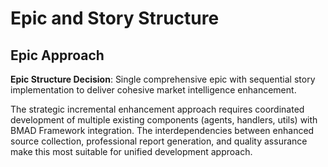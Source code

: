 # Epic and Story Structure

## Epic Approach
**Epic Structure Decision**: Single comprehensive epic with sequential story implementation to deliver cohesive market intelligence enhancement.

The strategic incremental enhancement approach requires coordinated development of multiple existing components (agents, handlers, utils) with BMAD Framework integration. The interdependencies between enhanced source collection, professional report generation, and quality assurance make this most suitable for unified development approach.
